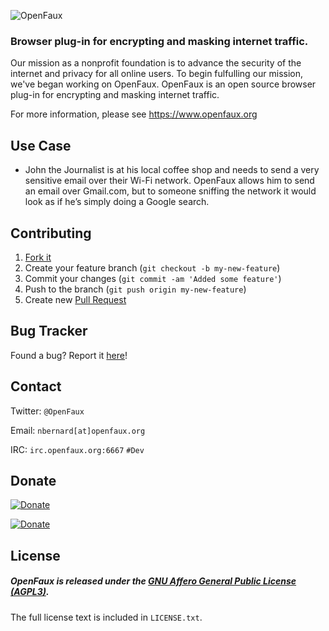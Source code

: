 ![OpenFaux](https://raw.github.com/openfaux/openfaux-website/master/HTML/IMG/openfaux-horizontal-600px.jpg)
### Browser plug-in for encrypting and masking internet traffic.
Our mission as a nonprofit foundation is to advance the security of the internet and privacy for all online users. To begin fulfulling our mission, we've began working on OpenFaux. OpenFaux is an open source browser plug-in for encrypting and masking internet traffic.

For more information, please see https://www.openfaux.org

## Use Case

* John the Journalist is at his local coffee shop and needs to send a very sensitive email over their Wi-Fi network. OpenFaux allows him to send an email over Gmail.com, but to someone sniffing the network it would look as if he’s simply doing a Google search.

## Contributing

1. [Fork it](https://help.github.com/articles/fork-a-repo)
2. Create your feature branch (`git checkout -b my-new-feature`)
3. Commit your changes (`git commit -am 'Added some feature'`)
4. Push to the branch (`git push origin my-new-feature`)
5. Create new [Pull Request](https://help.github.com/articles/using-pull-requests)

## Bug Tracker

Found a bug? Report it [here](https://github.com/openfaux/openfaux-website/issues/)!

## Contact

Twitter: `@OpenFaux`

Email: `nbernard[at]openfaux.org`

IRC: `irc.openfaux.org:6667` `#Dev`

## Donate

[![Donate](https://www.paypalobjects.com/en_US/i/btn/btn_donateCC_LG.gif)](https://www.paypal.com/cgi-bin/webscr?cmd=_s-xclick&hosted_button_id=Z4AVXDZFM7UVJ)

[![Donate](https://coinbase.com/assets/buttons/donation_large-6ec72b1a9eec516944e50a22aca7db35.png)](https://coinbase.com/checkouts/80472bb3186294caaebb842125d94ce4)

## License

##### OpenFaux is released under the [GNU Affero General Public License (AGPL3)](https://www.gnu.org/licenses/agpl-3.0.html).
The full license text is included in `LICENSE.txt`.
